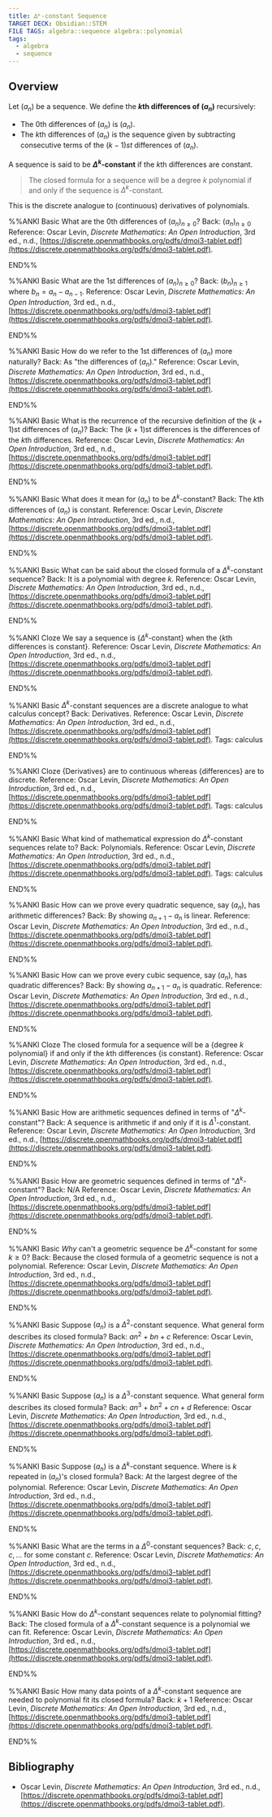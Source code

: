 ```yaml
---
title: ∆ᵏ-constant Sequence
TARGET DECK: Obsidian::STEM
FILE TAGS: algebra::sequence algebra::polynomial
tags:
  - algebra
  - sequence
---
```


## Overview

Let $(a_n)$ be a sequence. We define the **$k$th differences of $(a_n)$** recursively:

* The $0$th differences of $(a_n)$ is $(a_n)$.
* The $k$th differences of $(a_n)$ is the sequence given by subtracting consecutive terms of the $(k-1)st$ differences of $(a_n)$.

A sequence is said to be **$\Delta^k$-constant** if the $k$th differences are constant.

> The closed formula for a sequence will be a degree $k$ polynomial if and only if the sequence is $\Delta^k$-constant.

This is the discrete analogue to (continuous) derivatives of polynomials.

%%ANKI
Basic
What are the $0$th differences of $(a_n)_{n \geq 0}$?
Back: $(a_n)_{n \geq 0}$
Reference: Oscar Levin, *Discrete Mathematics: An Open Introduction*, 3rd ed., n.d., [https://discrete.openmathbooks.org/pdfs/dmoi3-tablet.pdf](https://discrete.openmathbooks.org/pdfs/dmoi3-tablet.pdf).
<!--ID: 1713580109096-->
END%%

%%ANKI
Basic
What are the $1$st differences of $(a_n)_{n \geq 0}$?
Back: $(b_n)_{n \geq 1}$ where $b_n = a_n - a_{n - 1}$.
Reference: Oscar Levin, *Discrete Mathematics: An Open Introduction*, 3rd ed., n.d., [https://discrete.openmathbooks.org/pdfs/dmoi3-tablet.pdf](https://discrete.openmathbooks.org/pdfs/dmoi3-tablet.pdf).
<!--ID: 1713580109118-->
END%%

%%ANKI
Basic
How do we refer to the $1$st differences of $(a_n)$ more naturally?
Back: As "the differences of $(a_n)$."
Reference: Oscar Levin, *Discrete Mathematics: An Open Introduction*, 3rd ed., n.d., [https://discrete.openmathbooks.org/pdfs/dmoi3-tablet.pdf](https://discrete.openmathbooks.org/pdfs/dmoi3-tablet.pdf).
<!--ID: 1713580109125-->
END%%

%%ANKI
Basic
What is the recurrence of the recursive definition of the $(k + 1)$st differences of $(a_n)$?
Back: The $(k + 1)$st differences is the differences of the $k$th differences.
Reference: Oscar Levin, *Discrete Mathematics: An Open Introduction*, 3rd ed., n.d., [https://discrete.openmathbooks.org/pdfs/dmoi3-tablet.pdf](https://discrete.openmathbooks.org/pdfs/dmoi3-tablet.pdf).
<!--ID: 1713580109153-->
END%%

%%ANKI
Basic
What does it mean for $(a_n)$ to be $\Delta^k$-constant?
Back: The $k$th differences of $(a_n)$ is constant.
Reference: Oscar Levin, *Discrete Mathematics: An Open Introduction*, 3rd ed., n.d., [https://discrete.openmathbooks.org/pdfs/dmoi3-tablet.pdf](https://discrete.openmathbooks.org/pdfs/dmoi3-tablet.pdf).
<!--ID: 1713580109175-->
END%%

%%ANKI
Basic
What can be said about the closed formula of a $\Delta^k$-constant sequence?
Back: It is a polynomial with degree $k$.
Reference: Oscar Levin, *Discrete Mathematics: An Open Introduction*, 3rd ed., n.d., [https://discrete.openmathbooks.org/pdfs/dmoi3-tablet.pdf](https://discrete.openmathbooks.org/pdfs/dmoi3-tablet.pdf).
<!--ID: 1713580109182-->
END%%

%%ANKI
Cloze
We say a sequence is {$\Delta^k$-constant} when the {$k$th differences is constant}.
Reference: Oscar Levin, *Discrete Mathematics: An Open Introduction*, 3rd ed., n.d., [https://discrete.openmathbooks.org/pdfs/dmoi3-tablet.pdf](https://discrete.openmathbooks.org/pdfs/dmoi3-tablet.pdf).
<!--ID: 1713580109189-->
END%%

%%ANKI
Basic
$\Delta^k$-constant sequences are a discrete analogue to what calculus concept?
Back: Derivatives.
Reference: Oscar Levin, *Discrete Mathematics: An Open Introduction*, 3rd ed., n.d., [https://discrete.openmathbooks.org/pdfs/dmoi3-tablet.pdf](https://discrete.openmathbooks.org/pdfs/dmoi3-tablet.pdf).
Tags: calculus
<!--ID: 1713580109197-->
END%%

%%ANKI
Cloze
{Derivatives} are to continuous whereas {differences} are to discrete.
Reference: Oscar Levin, *Discrete Mathematics: An Open Introduction*, 3rd ed., n.d., [https://discrete.openmathbooks.org/pdfs/dmoi3-tablet.pdf](https://discrete.openmathbooks.org/pdfs/dmoi3-tablet.pdf).
Tags: calculus
<!--ID: 1714554400146-->
END%%

%%ANKI
Basic
What kind of mathematical expression do $\Delta^k$-constant sequences relate to?
Back: Polynomials.
Reference: Oscar Levin, *Discrete Mathematics: An Open Introduction*, 3rd ed., n.d., [https://discrete.openmathbooks.org/pdfs/dmoi3-tablet.pdf](https://discrete.openmathbooks.org/pdfs/dmoi3-tablet.pdf).
Tags: calculus
<!--ID: 1713580109203-->
END%%

%%ANKI
Basic
How can we prove every quadratic sequence, say $(a_n)$, has arithmetic differences?
Back: By showing $a_{n+1} - a_n$ is linear.
Reference: Oscar Levin, *Discrete Mathematics: An Open Introduction*, 3rd ed., n.d., [https://discrete.openmathbooks.org/pdfs/dmoi3-tablet.pdf](https://discrete.openmathbooks.org/pdfs/dmoi3-tablet.pdf).
<!--ID: 1713580109225-->
END%%

%%ANKI
Basic
How can we prove every cubic sequence, say $(a_n)$, has quadratic differences?
Back: By showing $a_{n+1} - a_n$ is quadratic.
Reference: Oscar Levin, *Discrete Mathematics: An Open Introduction*, 3rd ed., n.d., [https://discrete.openmathbooks.org/pdfs/dmoi3-tablet.pdf](https://discrete.openmathbooks.org/pdfs/dmoi3-tablet.pdf).
<!--ID: 1713580109232-->
END%%

%%ANKI
Cloze
The closed formula for a sequence will be a {degree $k$ polynomial} if and only if the $k$th differences {is constant}.
Reference: Oscar Levin, *Discrete Mathematics: An Open Introduction*, 3rd ed., n.d., [https://discrete.openmathbooks.org/pdfs/dmoi3-tablet.pdf](https://discrete.openmathbooks.org/pdfs/dmoi3-tablet.pdf).
<!--ID: 1713580109237-->
END%%

%%ANKI
Basic
How are arithmetic sequences defined in terms of "$\Delta^k$-constant"?
Back: A sequence is arithmetic if and only if it is $\Delta^1$-constant.
Reference: Oscar Levin, *Discrete Mathematics: An Open Introduction*, 3rd ed., n.d., [https://discrete.openmathbooks.org/pdfs/dmoi3-tablet.pdf](https://discrete.openmathbooks.org/pdfs/dmoi3-tablet.pdf).
<!--ID: 1713580109244-->
END%%

%%ANKI
Basic
How are geometric sequences defined in terms of "$\Delta^k$-constant"?
Back: N/A
Reference: Oscar Levin, *Discrete Mathematics: An Open Introduction*, 3rd ed., n.d., [https://discrete.openmathbooks.org/pdfs/dmoi3-tablet.pdf](https://discrete.openmathbooks.org/pdfs/dmoi3-tablet.pdf).
<!--ID: 1713580109250-->
END%%

%%ANKI
Basic
*Why* can't a geometric sequence be $\Delta^k$-constant for some $k \geq 0$?
Back: Because the closed formula of a geometric sequence is not a polynomial.
Reference: Oscar Levin, *Discrete Mathematics: An Open Introduction*, 3rd ed., n.d., [https://discrete.openmathbooks.org/pdfs/dmoi3-tablet.pdf](https://discrete.openmathbooks.org/pdfs/dmoi3-tablet.pdf).
<!--ID: 1713580109255-->
END%%

%%ANKI
Basic
Suppose $(a_n)$ is a $\Delta^2$-constant sequence. What general form describes its closed formula?
Back: $an^2 + bn + c$
Reference: Oscar Levin, *Discrete Mathematics: An Open Introduction*, 3rd ed., n.d., [https://discrete.openmathbooks.org/pdfs/dmoi3-tablet.pdf](https://discrete.openmathbooks.org/pdfs/dmoi3-tablet.pdf).
<!--ID: 1713580109261-->
END%%

%%ANKI
Basic
Suppose $(a_n)$ is a $\Delta^3$-constant sequence. What general form describes its closed formula?
Back: $an^3 + bn^2 + cn + d$
Reference: Oscar Levin, *Discrete Mathematics: An Open Introduction*, 3rd ed., n.d., [https://discrete.openmathbooks.org/pdfs/dmoi3-tablet.pdf](https://discrete.openmathbooks.org/pdfs/dmoi3-tablet.pdf).
<!--ID: 1713580109265-->
END%%

%%ANKI
Basic
Suppose $(a_n)$ is a $\Delta^k$-constant sequence. Where is $k$ repeated in $(a_n)$'s closed formula?
Back: At the largest degree of the polynomial.
Reference: Oscar Levin, *Discrete Mathematics: An Open Introduction*, 3rd ed., n.d., [https://discrete.openmathbooks.org/pdfs/dmoi3-tablet.pdf](https://discrete.openmathbooks.org/pdfs/dmoi3-tablet.pdf).
<!--ID: 1713580109270-->
END%%

%%ANKI
Basic
What are the terms in a $\Delta^0$-constant sequences?
Back: $c, c, c, \ldots$ for some constant $c$.
Reference: Oscar Levin, *Discrete Mathematics: An Open Introduction*, 3rd ed., n.d., [https://discrete.openmathbooks.org/pdfs/dmoi3-tablet.pdf](https://discrete.openmathbooks.org/pdfs/dmoi3-tablet.pdf).
<!--ID: 1713580109274-->
END%%

%%ANKI
Basic
How do $\Delta^k$-constant sequences relate to polynomial fitting? 
Back: The closed formula of a $\Delta^k$-constant sequence is a polynomial we can fit.
Reference: Oscar Levin, *Discrete Mathematics: An Open Introduction*, 3rd ed., n.d., [https://discrete.openmathbooks.org/pdfs/dmoi3-tablet.pdf](https://discrete.openmathbooks.org/pdfs/dmoi3-tablet.pdf).
<!--ID: 1713580109280-->
END%%

%%ANKI
Basic
How many data points of a $\Delta^k$-constant sequence are needed to polynomial fit its closed formula?
Back: $k + 1$
Reference: Oscar Levin, *Discrete Mathematics: An Open Introduction*, 3rd ed., n.d., [https://discrete.openmathbooks.org/pdfs/dmoi3-tablet.pdf](https://discrete.openmathbooks.org/pdfs/dmoi3-tablet.pdf).
<!--ID: 1713580109285-->
END%%

## Bibliography

* Oscar Levin, *Discrete Mathematics: An Open Introduction*, 3rd ed., n.d., [https://discrete.openmathbooks.org/pdfs/dmoi3-tablet.pdf](https://discrete.openmathbooks.org/pdfs/dmoi3-tablet.pdf).